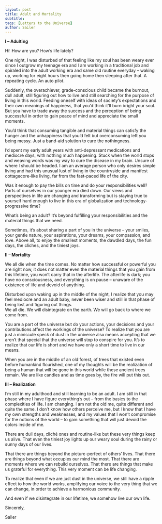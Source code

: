 ```yaml
---
layout: post
title: Adult and Mortality
subtitle: 
tags: [Letters to the Universe]
author: Sailer
---
```


**I – Adulting**

Hi! How are you? How’s life lately?

One night, I was disturbed of that feeling like my soul has been weary ever since I outgrow my teenage era and I am working in a traditional job and spiraled into the adult working era and same old routine everyday – waking up, working for eight hours then going home then sleeping after that. A repeating cycle. An auto pilot. 

Suddenly, the overachiever, grade-conscious child became the burnout, dull adult, still figuring out how to live and still searching for the purpose of living in this world. Feeding oneself with ideas of society’s expectations and their own meanings of happiness, that you’d think it’ll burn bright your soul. But you have to trade away the success and the perception of being successful in order to gain peace of mind and appreciate the small moments. 

You’d think that consuming tangible and material things can satisfy the hunger and the unhappiness that you’d felt but overconsuming left you being messy. Just a band-aid solution to cure the nothingness. 

I’d spent my early adult years with anti-depressant medications and mediocre days, with nothing much happening. Stuck when the world stops and weaving words was my way to cure the disease in my brain. Unsure of where I should be headed. I am an average person who only desires simple living and had this unusual lust of living in the countryside and manifest cottagecore-like living, far from the fast-paced life of the city. 

Was it enough to pay the bills on time and do your responsibilities well? Parts of ourselves in our younger era died down. Our views and perspectives in life are changing and transforming but is staying true to yourself hard enough to live in this era of globalization and technology-progressive time? 

What’s being an adult? It’s beyond fulfilling your responsibilities and the material things that we need.

Sometimes, it’s about sharing a part of you in the universe – your smiles, your gentle nature, your aspirations, your dreams, your compassion, and love. Above all, to enjoy the smallest moments, the dawdled days, the fun days, the cliches, and the tiniest joys. 

**II – Mortality**

We all die when the time comes. No matter how successful or powerful you are right now, it does not matter even the material things that you gain from this lifetime, you won’t carry that in the afterlife. The afterlife is dark; you have no consciousness, and everything is on pause – unaware of the existence of life and devoid of anything. 

Disturbed upon waking up in the middle of the night, I realize that you may feel mediocre and an adult baby, never been wiser and still in that phase of being lost and figuring out things.  
We all die. We will disintegrate on the earth. We will go back to where we come from. 

You are a part of the universe but do your actions, your decisions and your contributions affect the workings of the universe? To realize that you are just a miniscule speck of dust in the universe also means accepting that we aren’t that special that the universe will stop to conspire for you. It’s to realize that our life is short and we have only a short time to live in our means. 

When you are in the middle of an old forest, of trees that existed even before humankind flourished, one of my thoughts will be the realization of being a human that will be gone in this world while these ancient trees remain. We are like candles and as time goes by, the fire will put this out. 

**III – Realization**

I’m still in my adulthood and still learning to be an adult. I am still in that phase where I have figure everything’s out – from the basics to the complexities of life. I am changing. I am not the old me, quite different and quite the same. I don’t know how others perceive me, but I know that I have my own strengths and weaknesses, and my values that I won’t compromise for the notions of the world – to gain something that will just devoid the colors inside of me. 

There are dull days, cliché ones and routine-like but these very things keep us alive. That even the tiniest joy lights up our weary soul during the rainy or sunny days of our lives. 

That there are things beyond the picture-perfect of others’ lives. That there are things beyond what occupies our mind the most. That there are moments where we can rebuild ourselves. That there are things that make us grateful for everything. 
This very moment can be life changing. 

To realize that even if we are just dust in the universe, we still have a ripple effect to how the world works, amplifying our voice to the very thing that we can change, in order to achieve a harmonious community. 

And even if we disintegrate in our lifetime, we somehow live our own life. 

Sincerely, 

Sailer 


